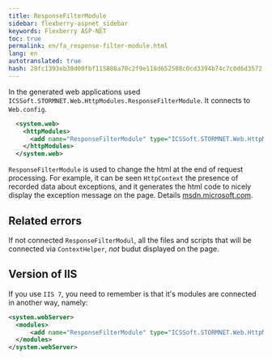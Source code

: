 ```yaml
--- 
title: ResponseFilterModule 
sidebar: flexberry-aspnet_sidebar 
keywords: Flexberry ASP-NET 
toc: true 
permalink: en/fa_response-filter-module.html 
lang: en 
autotranslated: true 
hash: 28fc1393eb30d00fbf115808a70c2f9e118d652508c0cd3394b74c7c0d6d3572 
--- 
```


In the generated web applications used `ICSSoft.STORMNET.Web.HttpModules.ResponseFilterModule`. It connects to `Web.config`. 

```xml
  <system.web>
    <httpModules>
      <add name="ResponseFilterModule" type="ICSSoft.STORMNET.Web.HttpModules.ResponseFilterModule, ICSSoft.STORMNET.Web.HttpModules"/>
    </httpModules>
  </system.web>
``` 

`ResponseFilterModule` is used to change the html at the end of request processing. For example, it can be seen `HttpContext` the presence of recorded data about exceptions, and it generates the html code to nicely display the exception message on the page. Details [msdn.microsoft.com](http://msdn.microsoft.com/ru-ru/library/system.web.httpresponse.filter.aspx). 

## Related errors 

If not connected `ResponseFilterModul`, all the files and scripts that will be connected via `ContextHelper`, _not_ budut displayed on the page. 

## Version of IIS 

If you use `IIS 7`, you need to remember is that it's modules are connected in another way, namely: 

```xml
<system.webServer>    
  <modules>    
      <add name="ResponseFilterModule" type="ICSSoft.STORMNET.Web.HttpModules.ResponseFilterModule, ICSSoft.STORMNET.Web.HttpModules"/>
  </modules>    
</system.webServer>  
``` 



